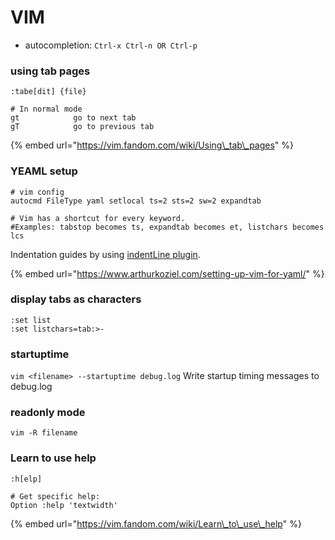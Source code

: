 # VIM

* autocompletion: `Ctrl-x Ctrl-n OR Ctrl-p`

### using tab pages

```text
:tabe[dit] {file}

# In normal mode
gt            go to next tab
gT            go to previous tab
```

{% embed url="https://vim.fandom.com/wiki/Using\_tab\_pages" %}

### YEAML setup

```text
# vim config
autocmd FileType yaml setlocal ts=2 sts=2 sw=2 expandtab

# Vim has a shortcut for every keyword. 
#Examples: tabstop becomes ts, expandtab becomes et, listchars becomes lcs
```

Indentation guides by using [indentLine plugin](https://github.com/Yggdroot/indentLine).

{% embed url="https://www.arthurkoziel.com/setting-up-vim-for-yaml/" %}

### display tabs as characters

```text
:set list
:set listchars=tab:>-
```

### startuptime

`vim <filename> --startuptime debug.log` Write startup timing messages to debug.log

### readonly mode

`vim -R filename`

### Learn to use help

`:h[elp]`

```text
# Get specific help:
Option :help 'textwidth'
```

{% embed url="https://vim.fandom.com/wiki/Learn\_to\_use\_help" %}







